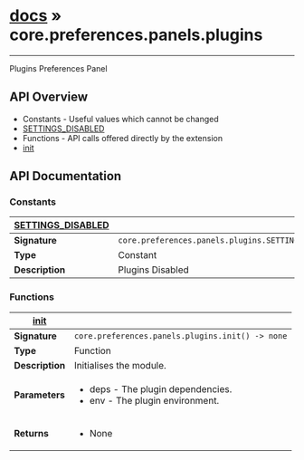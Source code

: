 # [docs](index.md) » core.preferences.panels.plugins
---

Plugins Preferences Panel

## API Overview
* Constants - Useful values which cannot be changed
 * [SETTINGS_DISABLED](#SETTINGS_DISABLED)
* Functions - API calls offered directly by the extension
 * [init](#init)

## API Documentation

### Constants

| [SETTINGS_DISABLED](#SETTINGS_DISABLED)         |                                                                                     |
| --------------------------------------------|-------------------------------------------------------------------------------------|
| **Signature**                               | `core.preferences.panels.plugins.SETTINGS_DISABLED`                                                                    |
| **Type**                                    | Constant                                                                     |
| **Description**                             | Plugins Disabled                                                                     |

### Functions

| [init](#init)         |                                                                                     |
| --------------------------------------------|-------------------------------------------------------------------------------------|
| **Signature**                               | `core.preferences.panels.plugins.init() -> none`                                                                    |
| **Type**                                    | Function                                                                     |
| **Description**                             | Initialises the module.                                                                     |
| **Parameters**                              | <ul><li>deps - The plugin dependencies.</li><li>env	- The plugin environment.</li></ul> |
| **Returns**                                 | <ul><li>None</li></ul>          |

